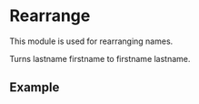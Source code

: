 Rearrange
======
This module is used for rearranging names.


Turns lastname firstname to firstname lastname.

## Example
